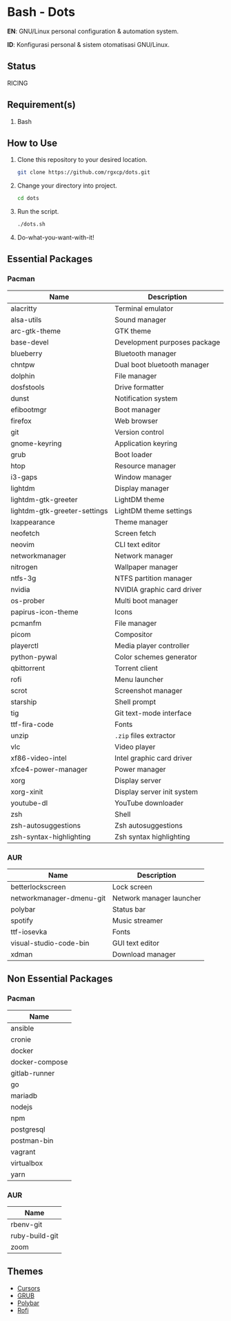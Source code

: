 # Bash - Dots

**EN**: GNU/Linux personal configuration & automation system.

**ID**: Konfigurasi personal & sistem otomatisasi GNU/Linux.

## Status

RICING

## Requirement(s)

1. Bash

## How to Use

1. Clone this repository to your desired location.
   ```bash
   git clone https://github.com/rgxcp/dots.git
   ```
2. Change your directory into project.
   ```bash
   cd dots
   ```
3. Run the script.
   ```bash
   ./dots.sh
   ```
4. Do-what-you-want-with-it!

## Essential Packages

### Pacman

| Name                         | Description                  |
| ---------------------------- | ---------------------------- |
| alacritty                    | Terminal emulator            |
| alsa-utils                   | Sound manager                |
| arc-gtk-theme                | GTK theme                    |
| base-devel                   | Development purposes package |
| blueberry                    | Bluetooth manager            |
| chntpw                       | Dual boot bluetooth manager  |
| dolphin                      | File manager                 |
| dosfstools                   | Drive formatter              |
| dunst                        | Notification system          |
| efibootmgr                   | Boot manager                 |
| firefox                      | Web browser                  |
| git                          | Version control              |
| gnome-keyring                | Application keyring          |
| grub                         | Boot loader                  |
| htop                         | Resource manager             |
| i3-gaps                      | Window manager               |
| lightdm                      | Display manager              |
| lightdm-gtk-greeter          | LightDM theme                |
| lightdm-gtk-greeter-settings | LightDM theme settings       |
| lxappearance                 | Theme manager                |
| neofetch                     | Screen fetch                 |
| neovim                       | CLI text editor              |
| networkmanager               | Network manager              |
| nitrogen                     | Wallpaper manager            |
| ntfs-3g                      | NTFS partition manager       |
| nvidia                       | NVIDIA graphic card driver   |
| os-prober                    | Multi boot manager           |
| papirus-icon-theme           | Icons                        |
| pcmanfm                      | File manager                 |
| picom                        | Compositor                   |
| playerctl                    | Media player controller      |
| python-pywal                 | Color schemes generator      |
| qbittorrent                  | Torrent client               |
| rofi                         | Menu launcher                |
| scrot                        | Screenshot manager           |
| starship                     | Shell prompt                 |
| tig                          | Git text-mode interface      |
| ttf-fira-code                | Fonts                        |
| unzip                        | `.zip` files extractor       |
| vlc                          | Video player                 |
| xf86-video-intel             | Intel graphic card driver    |
| xfce4-power-manager          | Power manager                |
| xorg                         | Display server               |
| xorg-xinit                   | Display server init system   |
| youtube-dl                   | YouTube downloader           |
| zsh                          | Shell                        |
| zsh-autosuggestions          | Zsh autosuggestions          |
| zsh-syntax-highlighting      | Zsh syntax highlighting      |

### AUR

| Name                     | Description              |
| ------------------------ | ------------------------ |
| betterlockscreen         | Lock screen              |
| networkmanager-dmenu-git | Network manager launcher |
| polybar                  | Status bar               |
| spotify                  | Music streamer           |
| ttf-iosevka              | Fonts                    |
| visual-studio-code-bin   | GUI text editor          |
| xdman                    | Download manager         |

## Non Essential Packages

### Pacman

| Name           |
| -------------- |
| ansible        |
| cronie         |
| docker         |
| docker-compose |
| gitlab-runner  |
| go             |
| mariadb        |
| nodejs         |
| npm            |
| postgresql     |
| postman-bin    |
| vagrant        |
| virtualbox     |
| yarn           |

### AUR

| Name           |
| -------------- |
| rbenv-git      |
| ruby-build-git |
| zoom           |

## Themes

- [Cursors](https://github.com/vinceliuice/Vimix-cursors)
- [GRUB](https://github.com/vinceliuice/grub2-themes#vimix-grub-theme)
- [Polybar](https://github.com/adi1090x/polybar-themes#colorblocks)
- [Rofi](https://github.com/adi1090x/rofi#colorful)
